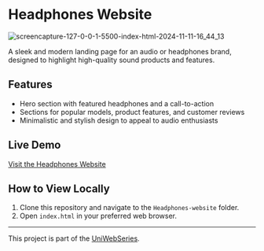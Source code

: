 # Headphones Website

![screencapture-127-0-0-1-5500-index-html-2024-11-11-16_44_13](https://github.com/user-attachments/assets/6b8b9470-a149-405c-b730-ce2eab8a3603)

A sleek and modern landing page for an audio or headphones brand, designed to highlight high-quality sound products and features.

## Features
- Hero section with featured headphones and a call-to-action
- Sections for popular models, product features, and customer reviews
- Minimalistic and stylish design to appeal to audio enthusiasts

## Live Demo
[Visit the Headphones Website](https://yourwebsite.com)

## How to View Locally
1. Clone this repository and navigate to the `Headphones-website` folder.
2. Open `index.html` in your preferred web browser.

---

This project is part of the [UniWebSeries](https://github.com/Tyron-Barnard/UniWebSeries).
